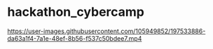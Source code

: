 # hackathon_cybercamp

https://user-images.githubusercontent.com/105949852/197533886-da63a1f4-7a1e-48ef-8b56-f537c50bdee7.mp4
